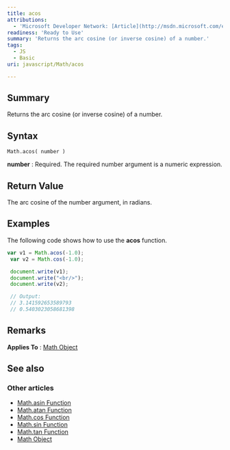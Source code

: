 ```yaml
---
title: acos
attributions:
  - 'Microsoft Developer Network: [Article](http://msdn.microsoft.com/en-us/library/ie/w1ah75x5(v=vs.94).aspx)'
readiness: 'Ready to Use'
summary: 'Returns the arc cosine (or inverse cosine) of a number.'
tags:
  - JS
  - Basic
uri: javascript/Math/acos

---
```

## Summary

Returns the arc cosine (or inverse cosine) of a number.

## Syntax

    Math.acos( number )

**number**
:   Required. The required number argument is a numeric expression.

## Return Value

The arc cosine of the number argument, in radians.

## Examples

The following code shows how to use the **acos** function.

``` js
var v1 = Math.acos(-1.0);
 var v2 = Math.cos(-1.0);

 document.write(v1);
 document.write("<br/>");
 document.write(v2);

 // Output:
 // 3.141592653589793
 // 0.5403023058681398
```

## Remarks

**Applies To** : [Math Object](/javascript/Math)

## See also

### Other articles

-   [Math.asin Function](/javascript/Math/asin)
-   [Math.atan Function](/javascript/Math/atan)
-   [Math.cos Function](/javascript/Math/cos)
-   [Math.sin Function](/javascript/Math/sin)
-   [Math.tan Function](/javascript/Math/tan)
-   [Math Object](/javascript/Math)

